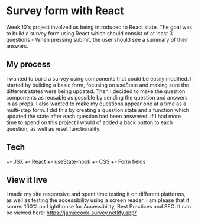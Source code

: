 # Survey form with React

Week 10's project involved us being introduced to React state. The goal was to build a survey form using React which should consist of at least 3 questions - When pressing submit, the user should see a summary of their answers.

## My process

I wanted to build a survey using components that could be easily modified. I started by building a basic form, focusing on useState and making sure the different states were being updated. Then I decided to make the question components as reusable as possible by sending the question and answers in as props. I also wanted to make my questions appear one at a time as a multi-step form. I did this by creating a question state and a function which updated the state after each question had been answered.
If I had more time to spend on this project I would of added a back button to each question, as well as reset functionality.

## Tech

+- JSX
+- React
+- useState-hook
+- CSS
+- Form fields

## View it live

I made my site responsive and spent time testing it on different platforms, as well as testing the accessibility using a screen reader. I am please that it scores 100% on Lighthouse for Accessibility, Best Practices and SEO.
It can be viewed here:
https://jamiecook-survey.netlify.app/
